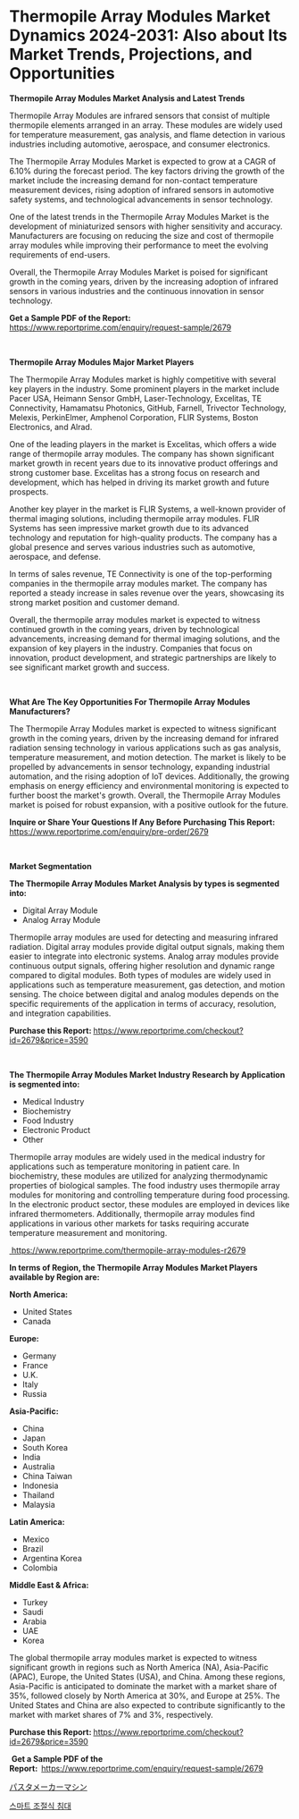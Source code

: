 <p><h1>Thermopile Array Modules Market Dynamics 2024-2031: Also about Its Market Trends, Projections, and Opportunities</h1></p><p><strong>Thermopile Array Modules Market Analysis and Latest Trends</strong></p>
<p><p>Thermopile Array Modules are infrared sensors that consist of multiple thermopile elements arranged in an array. These modules are widely used for temperature measurement, gas analysis, and flame detection in various industries including automotive, aerospace, and consumer electronics.</p><p>The Thermopile Array Modules Market is expected to grow at a CAGR of 6.10% during the forecast period. The key factors driving the growth of the market include the increasing demand for non-contact temperature measurement devices, rising adoption of infrared sensors in automotive safety systems, and technological advancements in sensor technology.</p><p>One of the latest trends in the Thermopile Array Modules Market is the development of miniaturized sensors with higher sensitivity and accuracy. Manufacturers are focusing on reducing the size and cost of thermopile array modules while improving their performance to meet the evolving requirements of end-users.</p><p>Overall, the Thermopile Array Modules Market is poised for significant growth in the coming years, driven by the increasing adoption of infrared sensors in various industries and the continuous innovation in sensor technology.</p></p>
<p><strong>Get a Sample PDF of the Report:&nbsp;</strong> <a href="https://www.reportprime.com/enquiry/request-sample/2679">https://www.reportprime.com/enquiry/request-sample/2679</a></p>
<p>&nbsp;</p>
<p><strong>Thermopile Array Modules Major Market Players</strong></p>
<p><p>The Thermopile Array Modules market is highly competitive with several key players in the industry. Some prominent players in the market include Pacer USA, Heimann Sensor GmbH, Laser-Technology, Excelitas, TE Connectivity, Hamamatsu Photonics, GitHub, Farnell, Trivector Technology, Melexis, PerkinElmer, Amphenol Corporation, FLIR Systems, Boston Electronics, and Alrad.</p><p>One of the leading players in the market is Excelitas, which offers a wide range of thermopile array modules. The company has shown significant market growth in recent years due to its innovative product offerings and strong customer base. Excelitas has a strong focus on research and development, which has helped in driving its market growth and future prospects.</p><p>Another key player in the market is FLIR Systems, a well-known provider of thermal imaging solutions, including thermopile array modules. FLIR Systems has seen impressive market growth due to its advanced technology and reputation for high-quality products. The company has a global presence and serves various industries such as automotive, aerospace, and defense.</p><p>In terms of sales revenue, TE Connectivity is one of the top-performing companies in the thermopile array modules market. The company has reported a steady increase in sales revenue over the years, showcasing its strong market position and customer demand.</p><p>Overall, the thermopile array modules market is expected to witness continued growth in the coming years, driven by technological advancements, increasing demand for thermal imaging solutions, and the expansion of key players in the industry. Companies that focus on innovation, product development, and strategic partnerships are likely to see significant market growth and success.</p></p>
<p>&nbsp;</p>
<p><strong>What Are The Key Opportunities For Thermopile Array Modules Manufacturers?</strong></p>
<p><p>The Thermopile Array Modules market is expected to witness significant growth in the coming years, driven by the increasing demand for infrared radiation sensing technology in various applications such as gas analysis, temperature measurement, and motion detection. The market is likely to be propelled by advancements in sensor technology, expanding industrial automation, and the rising adoption of IoT devices. Additionally, the growing emphasis on energy efficiency and environmental monitoring is expected to further boost the market's growth. Overall, the Thermopile Array Modules market is poised for robust expansion, with a positive outlook for the future.</p></p>
<p><strong>Inquire or Share Your Questions If Any Before Purchasing This Report:</strong> <a href="https://www.reportprime.com/enquiry/pre-order/2679">https://www.reportprime.com/enquiry/pre-order/2679</a></p>
<p>&nbsp;</p>
<p><strong>Market Segmentation</strong></p>
<p><strong>The Thermopile Array Modules Market Analysis by types is segmented into:</strong></p>
<p><ul><li>Digital Array Module</li><li>Analog Array Module</li></ul></p>
<p><p>Thermopile array modules are used for detecting and measuring infrared radiation. Digital array modules provide digital output signals, making them easier to integrate into electronic systems. Analog array modules provide continuous output signals, offering higher resolution and dynamic range compared to digital modules. Both types of modules are widely used in applications such as temperature measurement, gas detection, and motion sensing. The choice between digital and analog modules depends on the specific requirements of the application in terms of accuracy, resolution, and integration capabilities.</p></p>
<p><strong>Purchase this Report:&nbsp;</strong><a href="https://www.reportprime.com/checkout?id=2679&price=3590">https://www.reportprime.com/checkout?id=2679&price=3590</a></p>
<p>&nbsp;</p>
<p><strong>The Thermopile Array Modules Market Industry Research by Application is segmented into:</strong></p>
<p><ul><li>Medical Industry</li><li>Biochemistry</li><li>Food Industry</li><li>Electronic Product</li><li>Other</li></ul></p>
<p><p>Thermopile array modules are widely used in the medical industry for applications such as temperature monitoring in patient care. In biochemistry, these modules are utilized for analyzing thermodynamic properties of biological samples. The food industry uses thermopile array modules for monitoring and controlling temperature during food processing. In the electronic product sector, these modules are employed in devices like infrared thermometers. Additionally, thermopile array modules find applications in various other markets for tasks requiring accurate temperature measurement and monitoring.</p></p>
<p><a href="https://www.reportprime.com/thermopile-array-modules-r2679">&nbsp;https://www.reportprime.com/thermopile-array-modules-r2679</a></p>
<p><strong>In terms of Region, the Thermopile Array Modules Market Players available by Region are:</strong></p>
<p>
    <p> <strong> North America: </strong>
        <ul>
            <li>United States</li>
            <li>Canada</li>
        </ul>
        </p> 
    <p> <strong> Europe: </strong>
        <ul>
            <li>Germany</li>
            <li>France</li>
            <li>U.K.</li>
            <li>Italy</li>
            <li>Russia</li>
        </ul>
        </p> 
    <p> <strong> Asia-Pacific: </strong>
        <ul>
            <li>China</li>
            <li>Japan</li>
            <li>South Korea</li>
            <li>India</li>
            <li>Australia</li>
            <li>China Taiwan</li>
            <li>Indonesia</li>
            <li>Thailand</li>
            <li>Malaysia</li>
        </ul>
        </p> 
    <p> <strong> Latin America: </strong>
        <ul>
            <li>Mexico</li>
            <li>Brazil</li>
            <li>Argentina Korea</li>
            <li>Colombia</li>
        </ul>
        </p> 
    <p> <strong> Middle East & Africa: </strong>
        <ul>
            <li>Turkey</li>
            <li>Saudi</li>
            <li>Arabia</li>
            <li>UAE</li>
            <li>Korea</li>
        </ul>
    </p>
    </p>
<p><p>The global thermopile array modules market is expected to witness significant growth in regions such as North America (NA), Asia-Pacific (APAC), Europe, the United States (USA), and China. Among these regions, Asia-Pacific is anticipated to dominate the market with a market share of 35%, followed closely by North America at 30%, and Europe at 25%. The United States and China are also expected to contribute significantly to the market with market shares of 7% and 3%, respectively.</p></p>
<p><strong>Purchase this Report: </strong><a href="https://www.reportprime.com/checkout?id=2679&price=3590">https://www.reportprime.com/checkout?id=2679&price=3590</a></p>
<p>&nbsp;<strong>Get a Sample PDF of the Report:&nbsp;&nbsp;</strong><a href="https://www.reportprime.com/enquiry/request-sample/2679">https://www.reportprime.com/enquiry/request-sample/2679</a></p>
<p><strong></strong></p>
<p><p><a href="https://github.com/LizaHeller2023/Market-Research-Report-List-1/blob/main/693015572471.md">パスタメーカーマシン</a></p><p><a href="https://github.com/ROBERTS65DAVID/Market-Research-Report-List-1/blob/main/960584769356.md">스마트 조절식 침대</a></p></p>